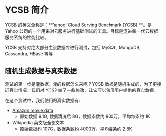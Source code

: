 # YCSB 简介

YCSB 的英文全称是：**Yahoo! Cloud Serving Benchmark (YCSB) **。是 Yahoo 公司的一个用来对云服务进行基础测试的工具。目标是促进新一代云数据服务系统的性能比较。

YCSB 支持对绝大部分主流数据库进行测试，包括 MySQL, MongoDB, Cassandra, HBase 等等

## 随机生成数据与真实数据

测试的第一步是灌数据，灌的数据怎么来呢？YCSB 数据是随机生成的，为了更接近真实情况，我们对 YCSB 做了一些修改，让它可以使用用户提供的真实数据。

在这个测试中，我们使用的真实数据有:
- [Amazon movie data](https://snap.stanford.edu/data/web-Movies.html)
  - 原始数据 9.1G, 数据清洗后 8G，数据条数约 800万，平均每条约 1K
- Wikipedia 英文版全部文本
  - 原始数据约 107G，数据条数约 4000万，平均每条约 2.8K
